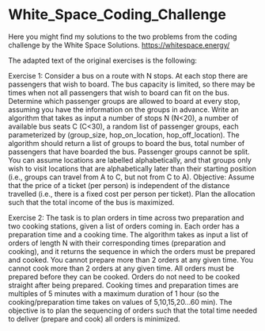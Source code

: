 # White_Space_Coding_Challenge
Here you might find my solutions to the two problems from the coding challenge by the White Space Solutions. 
https://whitespace.energy/

The adapted text of the original exercises is the following:

Exercise 1:
Consider a bus on a route with N stops. At each stop there are passengers that wish to board. The bus capacity is limited, so there may be times when not all passengers that wish to board can fit on the bus. Determine which passenger groups are allowed to board at every stop, assuming you have the information on the groups in advance. Write an algorithm that takes as input a number of stops N (N<20), a number of available bus seats C (C<30), a random list of passenger groups, each parameterized by (group_size, hop_on_location, hop_off_location). The algorithm should return a list of groups to board the bus, total number of passengers that have boarded the bus. Passenger groups cannot be split. You can assume locations are labelled alphabetically, and that groups only wish to visit locations that are alphabetically later than their starting position (i.e., groups can travel from A to C, but not from C to A). Objective: Assume that the price of a ticket (per person) is independent of the distance travelled (i.e., there is a fixed cost per person per ticket). Plan the allocation such that the total income of the bus is maximized.

Exercise 2:
The task is to plan orders in time across two preparation and two cooking stations, given a list of orders coming in. Each order has a preparation time and a cooking time. The algorithm takes as input a list of orders of length N with their corresponding times (preparation and cooking), and it returns the sequence in which the orders must be prepared and cooked. You cannot prepare more than 2 orders at any given time. You cannot cook more than 2 orders at any given time. All orders must be prepared before they can be cooked. Orders do not need to be cooked straight after being prepared. Cooking times and preparation times are multiples of 5 minutes with a maximum duration of 1 hour (so the cooking/preparation time takes on values of 5,10,15,20...60 min). The objective is to plan the sequencing of orders such that the total time needed to deliver (prepare and cook) all orders is minimized.
